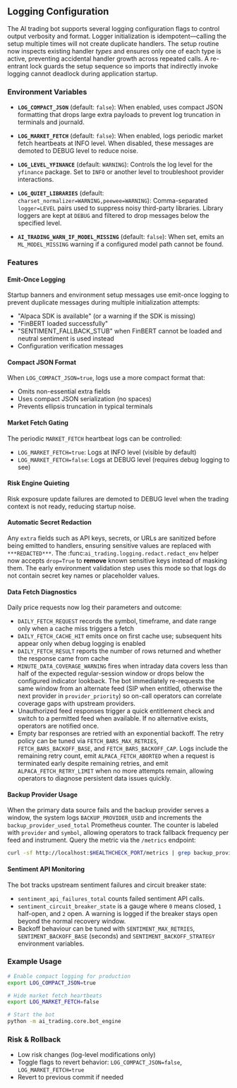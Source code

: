 ## Logging Configuration

 The AI trading bot supports several logging configuration flags to control output verbosity and format. Logger initialization is idempotent—calling the setup multiple times will not create duplicate handlers. The setup routine now inspects existing handler *types* and ensures only one of each type is active, preventing accidental handler growth across repeated calls. A re-entrant lock guards the setup sequence so imports that indirectly invoke logging cannot deadlock during application startup.

### Environment Variables

- **`LOG_COMPACT_JSON`** (default: `false`): When enabled, uses compact JSON formatting that drops large extra payloads to prevent log truncation in terminals and journald.

- **`LOG_MARKET_FETCH`** (default: `false`): When enabled, logs periodic market fetch heartbeats at INFO level. When disabled, these messages are demoted to DEBUG level to reduce noise.

- **`LOG_LEVEL_YFINANCE`** (default: `WARNING`): Controls the log level for the `yfinance` package. Set to `INFO` or another level to troubleshoot provider interactions.
- **`LOG_QUIET_LIBRARIES`** (default: `charset_normalizer=WARNING,peewee=WARNING`): Comma-separated `logger=LEVEL` pairs used to suppress noisy third-party libraries. Library loggers are kept at `DEBUG` and filtered to drop messages below the specified level.
- **`AI_TRADING_WARN_IF_MODEL_MISSING`** (default: `false`): When set, emits an `ML_MODEL_MISSING` warning if a configured model path cannot be found.

### Features

#### Emit-Once Logging
Startup banners and environment setup messages use emit-once logging to prevent duplicate messages during multiple initialization attempts:

- "Alpaca SDK is available" (or a warning if the SDK is missing)
- "FinBERT loaded successfully"
- "SENTIMENT_FALLBACK_STUB" when FinBERT cannot be loaded and neutral
  sentiment is used instead
- Configuration verification messages

#### Compact JSON Format
When `LOG_COMPACT_JSON=true`, logs use a more compact format that:
- Omits non-essential extra fields
- Uses compact JSON serialization (no spaces)
- Prevents ellipsis truncation in typical terminals

#### Market Fetch Gating
The periodic `MARKET_FETCH` heartbeat logs can be controlled:
- `LOG_MARKET_FETCH=true`: Logs at INFO level (visible by default)
- `LOG_MARKET_FETCH=false`: Logs at DEBUG level (requires debug logging to see)

#### Risk Engine Quieting
Risk exposure update failures are demoted to DEBUG level when the trading context is not ready, reducing startup noise.

#### Automatic Secret Redaction
Any `extra` fields such as API keys, secrets, or URLs are sanitized before
being emitted to handlers, ensuring sensitive values are replaced with
`***REDACTED***`.  The :func:`ai_trading.logging.redact.redact_env` helper now
accepts ``drop=True`` to **remove** known sensitive keys instead of masking
them.  The early environment validation step uses this mode so that logs do
not contain secret key names or placeholder values.

#### Data Fetch Diagnostics
Daily price requests now log their parameters and outcome:

- `DAILY_FETCH_REQUEST` records the symbol, timeframe, and date range only when a cache miss triggers a fetch
- `DAILY_FETCH_CACHE_HIT` emits once on first cache use; subsequent hits appear only when debug logging is enabled
- `DAILY_FETCH_RESULT` reports the number of rows returned and whether the
  response came from cache
- `MINUTE_DATA_COVERAGE_WARNING` fires when intraday data covers less than half
  of the expected regular-session window or drops below the configured
  indicator lookback. The bot immediately re-requests the same window from an
  alternate feed (SIP when entitled, otherwise the next provider in
  `provider_priority`) so on-call operators can correlate coverage gaps with
  upstream providers.
- Unauthorized feed responses trigger a quick entitlement check and switch to a
  permitted feed when available. If no alternative exists, operators are
  notified once.
- Empty bar responses are retried with an exponential backoff. The retry
  policy can be tuned via `FETCH_BARS_MAX_RETRIES`, `FETCH_BARS_BACKOFF_BASE`,
  and `FETCH_BARS_BACKOFF_CAP`. Logs include the remaining retry count,
  emit `ALPACA_FETCH_ABORTED` when a request is terminated early despite
  remaining retries, and emit `ALPACA_FETCH_RETRY_LIMIT` when no more attempts
  remain, allowing operators to diagnose persistent data issues quickly.

#### Backup Provider Usage
When the primary data source fails and the backup provider serves a window,
the system logs `BACKUP_PROVIDER_USED` and increments the
`backup_provider_used_total` Prometheus counter. The counter is labeled with
`provider` and `symbol`, allowing operators to track fallback frequency per
feed and instrument. Query the metric via the `/metrics` endpoint:

```bash
curl -sf http://localhost:$HEALTHCHECK_PORT/metrics | grep backup_provider_used_total
```

#### Sentiment API Monitoring
The bot tracks upstream sentiment failures and circuit breaker state:

- `sentiment_api_failures_total` counts failed sentiment API calls.
- `sentiment_circuit_breaker_state` is a gauge where `0` means closed,
  `1` half-open, and `2` open. A warning is logged if the breaker stays
  open beyond the normal recovery window.
- Backoff behaviour can be tuned with `SENTIMENT_MAX_RETRIES`,
  `SENTIMENT_BACKOFF_BASE` (seconds) and `SENTIMENT_BACKOFF_STRATEGY`
  environment variables.

### Example Usage

```bash
# Enable compact logging for production
export LOG_COMPACT_JSON=true

# Hide market fetch heartbeats
export LOG_MARKET_FETCH=false

# Start the bot
python -m ai_trading.core.bot_engine
```

### Risk & Rollback

- Low risk changes (log-level modifications only)
- Toggle flags to revert behavior: `LOG_COMPACT_JSON=false`, `LOG_MARKET_FETCH=true`
- Revert to previous commit if needed
